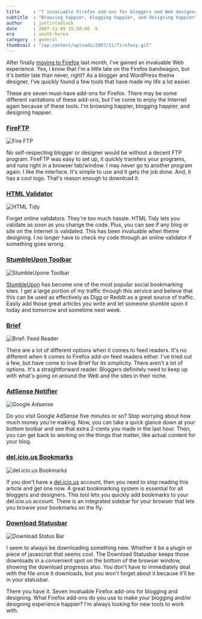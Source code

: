 ```yaml
---
title     : "7 invaluable Firefox add-ons for bloggers and Web designers"
subtitle  : "Browsing happier, blogging happier, and designing happier"
author    : justintadlock
date      : 2007-11-09 15:58:00 -5
era       : south-korea
category  : general
thumbnail : "/wp-content/uploads/2007/11/firefoxy.gif"
---
```


After finally <a href="http://justintadlock.com/archives/2007/10/04/moving-to-firefox" title="Moving to Firefox"> moving to Firefox</a> last month, I've gained an invaluable Web experience.  Yes, I know that I'm a little late on the Firefox bandwagon, but it's better late than never, right?  As a blogger and WordPress theme designer, I've quickly found a few tools that have made my life a lot easier.

These are seven must-have add-ons for Firefox.  There may be some different varitations of these add-ons, but I've come to enjoy the Internet again because of these tools.  I'm browsing happier, blogging happier, and designing happier.

<h3><a href="https://addons.mozilla.org/en-US/firefox/addon/684" title="Firefox add-on: FireFTP">FireFTP</a></h3>

<img src="http://justintadlock.com/wp-content/uploads/2007/11/fire-ftp.gif" class="i100x100 left" alt="Fire FTP" />

No self-respecting blogger or designer would be without a decent FTP program.  FireFTP was easy to set up, it quickly transfers your programs, and runs right in a browser tab/window.  I may never go to another program again.  I like the interface.  It's simple to use and it gets the job done.  And, it has a cool logo.  That's reason enough to download it.

<h3><a href="https://addons.mozilla.org/en-US/firefox/addon/249" title="Firefox add-on: HTML Validator">HTML Validator</a></h3>

<img src="http://justintadlock.com/wp-content/uploads/2007/11/tidy.gif" class="i100x100 left" alt="HTML Tidy" />

Forget online validators.  They're too much hassle.  HTML Tidy lets you validate as soon as you change the code.  Plus, you can see if any blog or site on the Internet is validated.  This has been invaluable when theme designing.  I no longer have to check my code through an online validator if something goes wrong.

<h3><a href="https://addons.mozilla.org/en-US/firefox/addon/138" title="Firefox add-on: StumbleUpon">StumbleUpon Toolbar</a></h3>

<img src="http://justintadlock.com/wp-content/uploads/2007/11/stumble.jpg" class="i100x100 left" alt="StumbleUpone Toolbar" />

<a href="http://stumbleupon.com" title="StumbleUpon">StumbleUpon</a> has become one of the most popular social bookmarking sites.  I get a large portion of my traffic through this service and believe that this can be used as effectively as Digg or Reddit as a great source of traffic.  Easily add those great articles you write and let someone stumble upon it today and tomorrow and sometime next week.

<h3><a href="https://addons.mozilla.org/en-US/firefox/addon/4578" title="Firefox add-on: Brief">Brief</a></h3>

<img src="http://justintadlock.com/wp-content/uploads/2007/11/brief.jpg" class="i100x100 left" alt="Brief: Feed Reader" />

There are a lot of different options when it comes to feed readers.  It's no different when it comes to Firefox add-on feed readers either.  I've tried out a few, but have come to love Brief for its simplicity.  There aren't a lot of options.  It's a straightforward reader.  Bloggers definitely need to keep up with what's going on around the Web and the sites in their niche.

<h3><a href="https://addons.mozilla.org/en-US/firefox/addon/500" title="Firefox add-on: Adsense Notifier">AdSense Notifier</a></h3>

<img src="http://justintadlock.com/wp-content/uploads/2007/11/google.gif" class="i100x100 left" alt="Google Adsense" />

Do you visit Google AdSense five minutes or so?  Stop worrying about how much money you're making.  Now, you can take a quick glance down at your bottom toolbar and see that extra 2-cents you made in the last hour.  Then, you can get back to working on the things that matter, like actual content for your blog.

<h3><a href="https://addons.mozilla.org/en-US/firefox/addon/3615" title="Firefox add-on: del.icio.us Bookmarks">del.icio.us Bookmarks</a></h3>

<img src="http://justintadlock.com/wp-content/uploads/2007/11/delicious.gif" class="i100x100 left" alt="del.icio.us Bookmarks" />

If you don't have a <a href="http://del.icio.us" title="del.icio.us bookmarks"> del.icio.us</a> account, then you need to stop reading this article and get one now.  A great bookmarking system is essential for all bloggers and designers.  This tool lets you quickly add bookmarks to your del.icio.us account.  There is an integrated sidebar for your browser that lets you browse your bookmarks on the fly.

<h3><a href="https://addons.mozilla.org/en-US/firefox/addon/26" title="Firefox add-on: Download Statusbar">Download Statusbar</a></h3>

<img src="http://justintadlock.com/wp-content/uploads/2007/11/status-bar.jpg" class="i100x100 left" alt="Download Status Bar" />

I seem to always be downloading something new.  Whether it be a plugin or piece of javascript that seems cool.  The Download Statusbar keeps those downloads in a convenient spot on the bottom of the browser window, showing the download progresss also.  You don't have to immediately deal with the file once it downloads, but you won't forget about it because it'll be in your statusbar.

There you have it.  Seven invaluable Firefox add-ons for blogging and designing.  What Firefox add-ons do you use to make your blogging and/or designing experience happier?  I'm always looking for new tools to work with.
